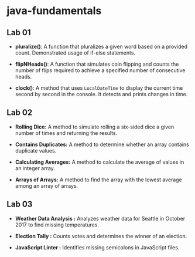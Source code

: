 # java-fundamentals

## Lab 01

- **pluralize()**: A function that pluralizes a given word based on a provided count. Demonstrated usage of if-else statements.

- **flipNHeads()**: A function that simulates coin flipping and counts the number of flips required to achieve a specified number of consecutive heads.
  
- **clock()**: A method that uses `LocalDateTime` to display the current time second by second in the console. It detects and prints changes in time.


## Lab 02

- **Rolling Dice:** A method to simulate rolling a six-sided dice a given number of times and returning the results.

- **Contains Duplicates:** A method to determine whether an array contains duplicate values.

- **Calculating Averages:** A method to calculate the average of values in an integer array.

- **Arrays of Arrays:** A method to find the array with the lowest average among an array of arrays.

## Lab 03

- **Weather Data Analysis :** Analyzes weather data for Seattle in October 2017 to find missing temperatures.

- **Election Tally :** Counts votes and determines the winner of an election.

- **JavaScript Linter :** Identifies missing semicolons in JavaScript files.
